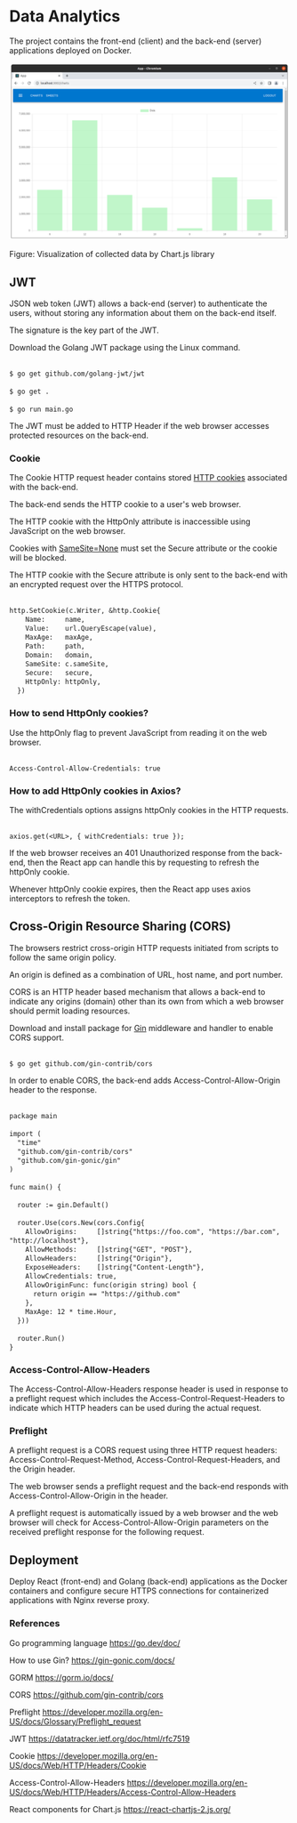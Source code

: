 # Data Analytics

The project contains the front-end (client) and the back-end (server) applications deployed on Docker.

![alt text](https://github.com/jylhakos/miscellaneous/blob/main/DataAnalytics/CHARTJS.png?raw=true)

Figure: Visualization of collected data by Chart.js library

## JWT

JSON web token (JWT) allows a back-end (server) to authenticate the users, without storing any information about them on the back-end itself.

The signature is the key part of the JWT.

Download the Golang JWT package using the Linux command.

```

$ go get github.com/golang-jwt/jwt

$ go get .

$ go run main.go

```

The JWT must be added to HTTP Header if the web browser accesses protected resources on the back-end.

### Cookie

The Cookie HTTP request header contains stored [HTTP cookies](https://developer.mozilla.org/en-US/docs/Web/HTTP/Cookies) associated with the back-end.

The back-end sends the HTTP cookie to a user's web browser.

The HTTP cookie with the HttpOnly attribute is inaccessible using JavaScript on the web browser.

Cookies with [SameSite=None](https://developer.mozilla.org/en-US/docs/Web/HTTP/Headers/Set-Cookie/SameSite) must set the Secure attribute or the cookie will be blocked.

The HTTP cookie with the Secure attribute is only sent to the back-end with an encrypted request over the HTTPS protocol.

```

http.SetCookie(c.Writer, &http.Cookie{
    Name:     name,
    Value:    url.QueryEscape(value),
    MaxAge:   maxAge,
    Path:     path,
    Domain:   domain,
    SameSite: c.sameSite,
    Secure:   secure,
    HttpOnly: httpOnly,
  })

```

### How to send HttpOnly cookies?

Use the httpOnly flag to prevent JavaScript from reading it on the web browser.

```

Access-Control-Allow-Credentials: true

```

### How to add HttpOnly cookies in Axios?

The withCredentials options assigns httpOnly cookies in the HTTP requests.

```

axios.get(<URL>, { withCredentials: true });

```
If the web browser receives an 401 Unauthorized response from the back-end, then the React app can handle this by requesting to refresh the httpOnly cookie.

Whenever httpOnly cookie expires, then the React app uses axios interceptors to refresh the token.

## Cross-Origin Resource Sharing (CORS)

The browsers restrict cross-origin HTTP requests initiated from scripts to follow the same origin policy.

An origin is defined as a combination of URL, host name, and port number. 

CORS is an HTTP header based mechanism that allows a back-end to indicate any origins (domain) other than its own from which a web browser should permit loading resources.

Download and install package for [Gin](https://github.com/gin-gonic/gin/blob/master/context.go) middleware and handler to enable CORS support.

```

$ go get github.com/gin-contrib/cors

```

In order to enable CORS, the back-end adds Access-Control-Allow-Origin header to the response.

```

package main

import (
  "time"
  "github.com/gin-contrib/cors"
  "github.com/gin-gonic/gin"
)

func main() {

  router := gin.Default()

  router.Use(cors.New(cors.Config{
    AllowOrigins:     []string{"https://foo.com", "https://bar.com", "http://localhost"},
    AllowMethods:     []string{"GET", "POST"},
    AllowHeaders:     []string{"Origin"},
    ExposeHeaders:    []string{"Content-Length"},
    AllowCredentials: true,
    AllowOriginFunc: func(origin string) bool {
      return origin == "https://github.com"
    },
    MaxAge: 12 * time.Hour,
  }))

  router.Run()
}

```

### Access-Control-Allow-Headers

The Access-Control-Allow-Headers response header is used in response to a preflight request which includes the Access-Control-Request-Headers to indicate which HTTP headers can be used during the actual request.

### Preflight

A preflight request is a CORS request using three HTTP request headers: Access-Control-Request-Method, Access-Control-Request-Headers, and the Origin header.

The web browser sends a preflight request and the back-end responds with Access-Control-Allow-Origin in the header.

A preflight request is automatically issued by a web browser and the web browser will check for Access-Control-Allow-Origin parameters on the received preflight response for the following request.

## Deployment

Deploy React (front-end) and Golang (back-end) applications as the Docker containers and configure secure HTTPS connections for containerized applications with Nginx reverse proxy.

### References

Go programming language https://go.dev/doc/

How to use Gin? https://gin-gonic.com/docs/

GORM https://gorm.io/docs/

CORS https://github.com/gin-contrib/cors

Preflight https://developer.mozilla.org/en-US/docs/Glossary/Preflight_request

JWT https://datatracker.ietf.org/doc/html/rfc7519

Cookie https://developer.mozilla.org/en-US/docs/Web/HTTP/Headers/Cookie

Access-Control-Allow-Headers https://developer.mozilla.org/en-US/docs/Web/HTTP/Headers/Access-Control-Allow-Headers

React components for Chart.js https://react-chartjs-2.js.org/
